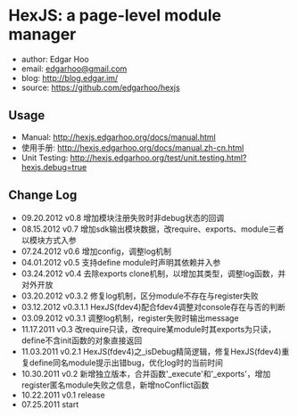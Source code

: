 HexJS: a page-level module manager
==================

 * author: Edgar Hoo
 * email: edgarhoo@gmail.com
 * blog: http://blog.edgar.im/
 * source: https://github.com/edgarhoo/hexjs

## Usage
 * Manual: http://hexjs.edgarhoo.org/docs/manual.html
 * 使用手册: http://hexjs.edgarhoo.org/docs/manual.zh-cn.html
 * Unit Testing: http://hexjs.edgarhoo.org/test/unit.testing.html?hexjs.debug=true

## Change Log
 * 09.20.2012 v0.8 增加模块注册失败时非debug状态的回调
 * 08.15.2012 v0.7 增加sdk输出模块数据，改require、exports、module三者以模块方式入参
 * 07.24.2012 v0.6 增加config，调整log机制
 * 04.01.2012 v0.5 支持define module时声明其依赖并入参
 * 03.24.2012 v0.4 去除exports clone机制，以增加其类型，调整log函数，并对外开放
 * 03.20.2012 v0.3.2 修复log机制，区分module不存在与register失败
 * 03.12.2012 v0.3.1.1 HexJS(fdev4)配合fdev4调整对console存在与否的判断
 * 03.09.2012 v0.3.1 调整log机制，register失败时输出message
 * 11.17.2011 v0.3 改require只读，改require某module时其exports为只读，define不含init函数的对象直接返回
 * 11.03.2011 v0.2.1 HexJS(fdev4)之_isDebug精简逻辑，修复HexJS(fdev4)重复define同名module提示出错bug，优化log时的当前时间
 * 10.30.2011 v0.2 新增独立版本，合并函数'_execute'和'_exports'，增加register匿名module失败之信息，新增noConflict函数
 * 10.22.2011 v0.1 release
 * 07.25.2011 start
